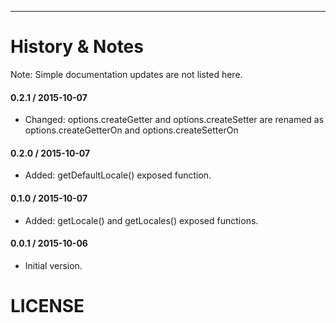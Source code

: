 
---------------------------------------

History & Notes
================
Note: Simple documentation updates are not listed here.

#### 0.2.1 / 2015-10-07
* Changed: options.createGetter and options.createSetter are renamed as options.createGetterOn and options.createSetterOn

#### 0.2.0 / 2015-10-07
* Added: getDefaultLocale() exposed function.

#### 0.1.0 / 2015-10-07
* Added: getLocale() and getLocales() exposed functions. 

#### 0.0.1 / 2015-10-06
* Initial version.

LICENSE
=======

